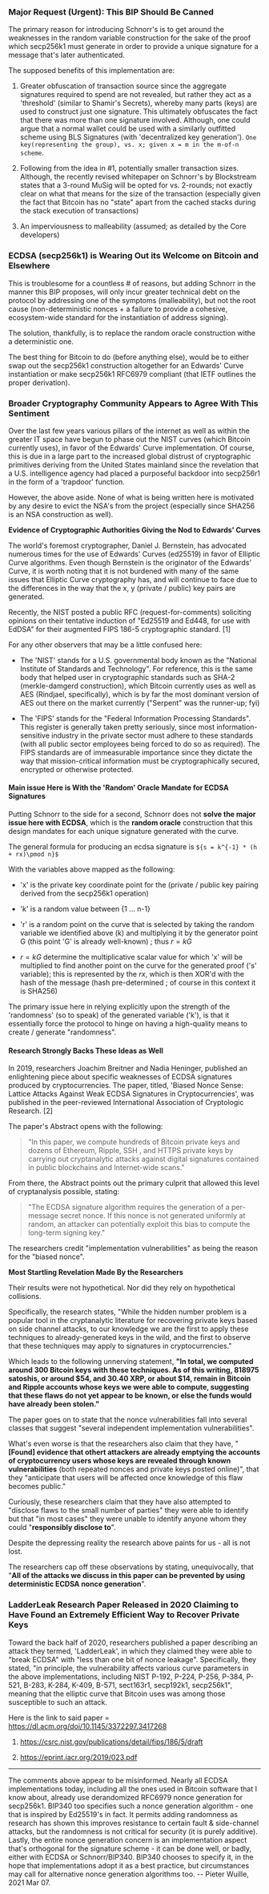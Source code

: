 ### Major Request (Urgent): This BIP Should Be Canned

The primary reason for introducing Schnorr's is to get around the weaknesses in the random variable construction for the sake of the proof which secp256k1 must generate in order to provide a unique signature for a message that's later authenticated. 

The supposed benefits of this implementation are: 

1. Greater obfuscation of transaction source since the aggregate signatures required to spend are not revealed, but rather they act as a 'threshold' (similar to Shamir's Secrets), whereby many parts (keys) are used to construct just one signature. This ultimately obfuscates the fact that there was more than one signature involved. Although, one could argue that a normal wallet could be used with a similarly outfitted scheme using BLS Signatures (with 'decentralized key generation'). ```One key(representing the group), vs. x; given x = m in the m-of-n scheme```. 

2. Following from the idea in #1, potentially smaller transaction sizes. Although, the recently revised whitepaper on Schnorr's by Blockstream states that a 3-round MuSig will be opted for vs. 2-rounds; not exactly clear on what that means for the size of the transaction (especially given the fact that Bitcoin has no "state" apart from the cached stacks during the stack execution of transactions) 

3. An imperviousness to malleability (assumed; as detailed by the Core developers)

### ECDSA (secp256k1) is Wearing Out its Welcome on Bitcoin and Elsewhere

This is troublesome for a countless # of reasons, but adding Schnorr in the manner this BIP proposes, will only incur greater technical debt on the protocol by addressing one of the symptoms (malleability), but not the root cause (non-deterministic nonces + a failure to provide a cohesive, ecosystem-wide standard for the instantiation of address signing). 

The solution, thankfully, is to replace the random oracle construction withe a deterministic one. 

The best thing for Bitcoin to do (before anything else), would be to either swap out the secp256k1 construction altogether for an Edwards' Curve instantiation or make secp256k1 RFC6979 compliant (that IETF outlines the proper derivation). 

### Broader Cryptography Community Appears to Agree With This Sentiment 

Over the last few years various pillars of the internet as well as within the greater IT space have begun to phase out the NIST curves (which Bitcoin currently uses), in favor of the Edwards' Curve implementation. Of course, this is due in a large part to the increased global distrust of cryptographic primitives deriving from the United States mainland since the revelation that a U.S. intelligence agency had placed a purposeful backdoor into secp256r1 in the form of a 'trapdoor' function. 

However, the above aside. None of what is being written here is motivated by any desire to evict the NSA's from the project (especially since SHA256 is an NSA construction as well). 

**Evidence of Cryptographic Authorities Giving the Nod to Edwards' Curves**

The world's foremost cryptographer, Daniel J. Bernstein, has advocated numerous times for the use of Edwards' Curves (ed25519) in favor of Elliptic Curve algorithms. Even though Bernstein is the originator of the Edwards' Curve, it is worth noting that it is not burdened with many  of the same issues that Elliptic Curve cryptography has, and will continue to face due to the differences in the way that the x, y (private / public) key pairs are generated. 

Recently, the NIST posted a public RFC (request-for-comments) soliciting opinions on their tentative induction of "Ed25519 and Ed448, for use with EdDSA" for their augmented FIPS 186-5 cryptographic standard. [1]

For any other observers that may be a little confused here: 

- The 'NIST' stands for a U.S. governmental body known as the "National Institute of Standards and Technology". For reference, this is the same body that helped user in cryptographic standards such as SHA-2 (merkle-damgerd construction), which Bitcoin currently uses as well as AES (Rindjael, specifically), which is by far the most dominant version of AES out there on the market currently ("Serpent" was the runner-up; fyi) 

-  The 'FIPS' stands for the "Federal Information Processing Standards". This register is generally taken pretty seriously, since most information-sensitive industry in the private sector must adhere to these standards (with all public sector employees being forced to do so as required). The FIPS standards are of immeasurable importance since they dictate the way that mission-critical information must be cryptographically secured, encrypted or otherwise protected. 

#### Main issue Here is With the 'Random' Oracle Mandate for ECDSA Signatures 

Putting Schnorr to the side for a second, Schnorr does not **solve the major issue here with ECDSA**, which is the **random oracle** construction that this design mandates for each unique signature generated with the curve. 

The general formula for producing an ecdsa signature is `${s = k^{-1} * (h + rx)\pmod n}$`

With the variables above mapped as the following: 

- 'x' is the private key coordinate point for the (private / public key pairing derived from the secp256k1 operation) 

- 'k' is a random value between {1 ... n-1}

- 'r' is a random point on the curve that is selected by taking the random variable we identified above (k) and multiplying it by the generator point G (this point 'G' is already well-known) ; thus ${r = kG}$ 

- ${r=kG}$ determine the multiplicative scalar value for which 'x' will be multiplied  to find another point on the curve for the generated proof ('s' variable); this is represented by the ${rx}$, which is then XOR'd with the hash of the message (hash pre-determined ; of course in this context it is SHA256)

The primary issue here in relying explicitly upon the strength of the 'randomness' (so to speak) of the generated variable ('k'), is that it essentially force the protocol to hinge on having a high-quality means to create / generate "randomness". 

#### Research Strongly Backs These Ideas as Well 

In 2019, researchers Joachim Breitner and Nadia Heninger, published an enlightening piece about specific weaknesses of ECDSA signatures produced by cryptocurrencies. The paper, titled, 'Biased Nonce Sense: Lattice Attacks Against Weak ECDSA Signatures in Cryptocurrencies', was published in the peer-reviewed International Association of Cryptologic Research. [2]

The paper's Abstract opens with the following: 

> "In this paper, we compute hundreds of Bitcoin private keys and dozens of Ethereum, Ripple, SSH , and HTTPS private keys by carrying out cryptanalytic attacks against digital signatures contained in public blockchains and Internet-wide scans." 

From there, the Abstract points out the primary culprit that allowed this level of cryptanalysis possible, stating: 

> "The ECDSA signature algorithm requires the generation of a per-message secret nonce. If this nonce is not generated uniformly at random, an attacker can potentially exploit this bias to compute the long-term signing key."

The researchers credit "implementation vulnerabilities" as being the reason for the "biased nonce". 

**Most Startling Revelation Made By the Researchers** 

Their results were not hypothetical. Nor did they rely on hypothetical collisions. 

Specifically, the research states, "While the hidden number problem is a popular tool in the cryptanalytic literature for recovering private keys based on side channel attacks, to our knowledge we are the first to apply these techniques to already-generated keys in the wild, and the first to observe that these techniques may apply to signatures in cryptocurrencies." 

Which leads to the following unnerving statement, **"In total, we computed around 300 Bitcoin keys with these techniques. As of this writing, 818975 satoshis, or around $54, and 30.40 XRP, or about $14, remain in Bitcoin and Ripple accounts whose keys we were able to compute, suggesting that these flaws do not yet appear to be known, or else the funds would have already been stolen."**

The paper goes on to state that the nonce vulnerabilities fall into several classes that suggest "several independent implementation vulnerabilities". 

What's even worse is that the researchers also claim that they have, "**[Found] evidence that othert attackers are already emptying the accounts of cryptocurrency users whose keys are revealed through known vulnerabilities** (both repeated nonces and private keys posted online)", that they "anticipate that users will be affected once knowledge of this flaw becomes public."

Curiously, these researchers claim that they have also attempted to "disclose flaws to the small number of parties" they were able to identify but that "in most cases" they were unable to identify anyone whom they could "**responsibly disclose to**". 

Despite the depressing reality the research above paints for us - all is not lost. 

The researchers cap off these observations by stating, unequivocally, that "**All of the attacks we discuss in this paper can be prevented by using deterministic ECDSA nonce generation**". 

### LadderLeak Research Paper Released in 2020 Claiming to Have Found an Extremely Efficient Way to Recover Private Keys

Toward the back half of 2020, researchers published a paper describing an attack they termed, 'LadderLeak', in which they claimed they were able to "break ECDSA" with "less than one bit of nonce leakage". Specifically, they stated, "in principle, the vulnerability affects various curve parameters in the above implementations, including NIST P-192, P-224, P-256, P-384, P-521, B-283, K-284, K-409, B-571, sect163r1, secp192k1, secp256k1", meaning that the elliptic curve that Bitcoin uses was among those susceptible to such an attack. 

Here is the link to said paper = https://dl.acm.org/doi/10.1145/3372297.3417268

1. https://csrc.nist.gov/publications/detail/fips/186/5/draft

2. https://eprint.iacr.org/2019/023.pdf


----

The comments above appear to be misinformed. Nearly all ECDSA implementations today, including all the ones used in Bitcoin software that I know about, already use derandomized RFC6979 nonce generation for secp256k1. BIP340 too specifies such a nonce generation algorithm - one that is inspired by Ed25519's in fact. It permits adding randomness as research has shown this improves resistance to certain fault & side-channel attacks, but the randomness is not critical for security (it is purely additive). Lastly, the entire nonce generation concern is an implementation aspect that's orthogonal for the signature scheme - it can be done well, or badly, either with ECDSA or Schnorr/BIP340. BIP340 chooses to specify it, in the hope that implementations adopt it as a best practice, but circumstances may call for alternative nonce generation algorithms too. -- Pieter Wuille, 2021 Mar 07.